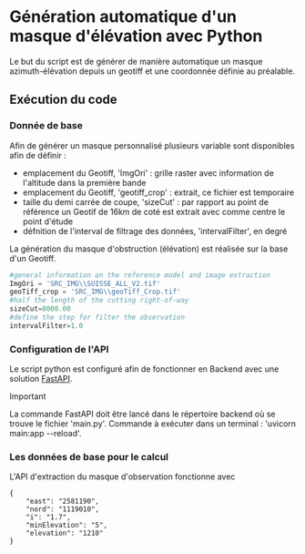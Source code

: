 # Génération automatique d'un masque d'élévation avec Python
Le but du script est de générer de manière automatique un masque azimuth-élévation depuis un geotiff et une coordonnée définie au préalable.

## Exécution du code
### Donnée de base
Afin de générer un masque personnalisé plusieurs variable sont disponibles afin de définir :
- emplacement du Geotiff, 'ImgOri' : grille raster avec information de l'altitude dans la première bande
- emplacement du Geotiff, 'geotiff_crop'  : extrait, ce fichier est temporaire
- taille du demi carrée de coupe, 'sizeCut' : par rapport au point de référence un Geotif de 16km de coté est extrait avec comme centre le point d'étude
- défnition de l'interval de filtrage des données, 'intervalFilter', en degré


La génération du masque d'obstruction (élévation) est réalisée sur la base d'un Geotiff.
```python
#general information on the reference model and image extraction
ImgOri = 'SRC_IMG\\SUISSE_ALL_V2.tif'
geoTiff_crop = 'SRC_IMG\\geoTiff_Crop.tif'
#half the length of the cutting right-of-way
sizeCut=8000.00
#define the step for filter the observation
intervalFilter=1.0
```

### Configuration de l'API
Le script python est configuré afin de fonctionner en Backend avec une solution [FastAPI](https://fastapi.tiangolo.com/).

>[!IMPORTANT]
>La commande FastAPI doit être lancé dans le répertoire backend où se trouve le fichier 'main.py'.
>Commande à exécuter dans un terminal : 'uvicorn main:app --reload'.

### Les données de base pour le calcul

L'API d'extraction du masque d'observation fonctionne avec 
```
{
    "east": "2581190",
    "nord": "1119010",
    "i": "1.7",
    "minElevation": "5",
    "elevation": "1210"
}
```


